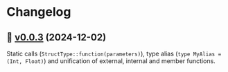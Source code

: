 # Changelog

## 🔖 [v0.0.3](https://github.com/swamp/script/releases/tag/v0.0.3) (2024-12-02)

Static calls (`StructType::function(parameters)`), type alias (`type MyAlias = (Int, Float)`) and unification of external, internal and member functions.

